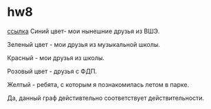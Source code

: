 # hw8
[ссылка](https://linapilipchuk.github.io/hw8/)
Синий цвет- мои нынешние друзья из ВШЭ.

Зеленый цвет - мои друзья из музыкальной школы.

Красный - мои друзья из школы.

Розовый цвет - друзья с ФДП.

Желтый - ребята, с которым я познакомилась летом в парке.

Да, данный граф дейстивтельно соответствует действительности.
